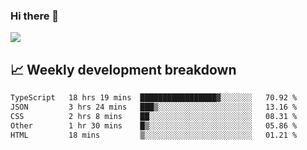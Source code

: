 ### Hi there 👋
<img align="center" src="https://github-readme-stats.vercel.app/api?username=Tumao727&show_icons=true&hide_title=true&theme=dracula" />


## 📈 Weekly development breakdown
<!--START_SECTION:waka-->

```txt
TypeScript   18 hrs 19 mins  █████████████████▓░░░░░░░   70.92 %
JSON         3 hrs 24 mins   ███▒░░░░░░░░░░░░░░░░░░░░░   13.16 %
CSS          2 hrs 8 mins    ██░░░░░░░░░░░░░░░░░░░░░░░   08.31 %
Other        1 hr 30 mins    █▒░░░░░░░░░░░░░░░░░░░░░░░   05.86 %
HTML         18 mins         ▒░░░░░░░░░░░░░░░░░░░░░░░░   01.21 %
```

<!--END_SECTION:waka-->